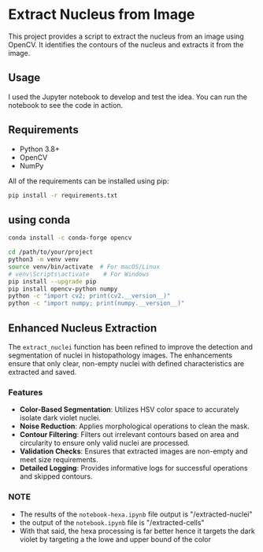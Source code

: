 # Extract Nucleus from Image

This project provides a script to extract the nucleus from an image using OpenCV. It identifies the contours of the nucleus and extracts it from the image.

## Usage

I used the Jupyter notebook to develop and test the idea.
You can run the notebook to see the code in action.

## Requirements

- Python 3.8+
- OpenCV
- NumPy

All of the requirements can be installed using pip:

```bash
pip install -r requirements.txt
```

## using conda

```bash
conda install -c conda-forge opencv
```

```bash
cd /path/to/your/project
python3 -m venv venv
source venv/bin/activate  # For macOS/Linux
# venv\Scripts\activate    # For Windows
pip install --upgrade pip
pip install opencv-python numpy
python -c "import cv2; print(cv2.__version__)"
python -c "import numpy; print(numpy.__version__)"
```

## Enhanced Nucleus Extraction

The `extract_nuclei` function has been refined to improve the detection and segmentation of nuclei in histopathology images. The enhancements ensure that only clear, non-empty nuclei with defined characteristics are extracted and saved.

### Features

- **Color-Based Segmentation**: Utilizes HSV color space to accurately isolate dark violet nuclei.
- **Noise Reduction**: Applies morphological operations to clean the mask.
- **Contour Filtering**: Filters out irrelevant contours based on area and circularity to ensure only valid nuclei are processed.
- **Validation Checks**: Ensures that extracted images are non-empty and meet size requirements.
- **Detailed Logging**: Provides informative logs for successful operations and skipped contours.

### NOTE

- The results of the `notebook-hexa.ipynb` file output is "/extracted-nuclei"
- the output of the `notebook.ipynb` file is "/extracted-cells"
- With that said, the hexa processing is far better hence it targets the dark violet by targeting a the lowe and upper bound of the color
